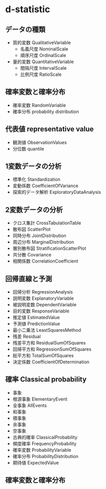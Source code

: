 # d-statistic

## データの種類
- 質的変数 QualitativeVariable
    - 名義尺度 NominalScale
    - 順序尺度 OrdinalScale
- 量的変数 QuantitativeVariable
    - 間隔尺度 IntervalScale
    - 比例尺度 RatioScale

## 確率変数と確率分布
- 確率変数 RandomVariable
- 確率分布 probability distribution

## 代表値 representative value
- 観測値 ObservationValues
- 分位数 quantile

## 1変数データの分析
- 標準化 Standardization
- 変動係数 CoefficientOfVariance
- 探索的データ解析 ExploratoryDataAnalysis

## 2変数データの分析
- クロス集計 CrossTabulationTable
- 散布図 ScatterPlot
- 同時分布 JointDistribution
- 周辺分布 MarginalDistribution
- 層別散布図 StratificationScatterPlot
- 共分散 Covariance
- 相関係数 CorrelationCoefficient

## 回帰直線と予測
- 回帰分析 RegressionAnalysis
- 説明変数 ExplanatoryVariable
- 被説明変数 DependentVariable
- 目的変数 ResponseVariable
- 推定値 EstimatedValue
- 予測値 PredictionValue
- 最小二乗法 LeastSquaresMethod
- 残差 Residual
- 残差平方和 ResidualSumOfSquares
- 回帰平方和 RegressionSumOfSquares
- 総平方和 TotalSumOfSquares
- 決定係数 CoefficientOfDetermination

## 確率 Classical probability

- 事象
- 根源事象 ElementaryEvent
- 全事象 AllEvents
- 和事象
- 積事象
- 余事象
- 空事象
- 古典的確率 ClassicalProbability
- 頻度確率 FrequencyProbability
- 確率変数 ProbabilityVariable
- 確率分布 ProbabilityDistribution
- 期待値 ExpectedValue

## 確率変数と確率分布
